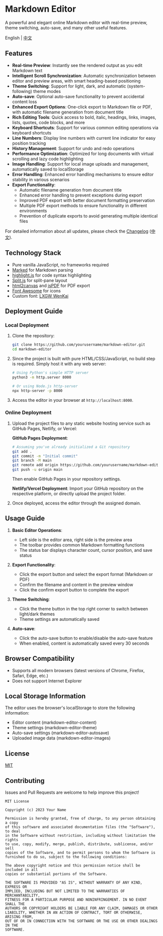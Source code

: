 # Markdown Editor

A powerful and elegant online Markdown editor with real-time preview, theme switching, auto-save, and many other useful features.

English | [中文](README.md)

## Features

- **Real-time Preview**: Instantly see the rendered output as you edit Markdown text
- **Intelligent Scroll Synchronization**: Automatic synchronization between editor and preview areas, with smart heading-based positioning
- **Theme Switching**: Support for light, dark, and automatic (system-following) theme modes
- **Auto-save**: Optional auto-save functionality to prevent accidental content loss
- **Enhanced Export Options**: One-click export to Markdown file or PDF, with automatic filename generation from document title
- **Rich Editing Tools**: Quick access to bold, italic, headings, links, images, lists, quotes, code blocks, and more
- **Keyboard Shortcuts**: Support for various common editing operations via keyboard shortcuts
- **Line Numbers**: Display line numbers with current line indicator for easy position tracking
- **History Management**: Support for undo and redo operations
- **Performance Optimization**: Optimized for long documents with virtual scrolling and lazy code highlighting
- **Image Handling**: Support for local image uploads and management, automatically saved to localStorage
- **Error Handling**: Enhanced error handling mechanisms to ensure editor stability in various scenarios
- **Export Functionality**:
  - Automatic filename generation from document title
  - Enhanced error handling to prevent exceptions during export
  - Improved PDF export with better document formatting preservation
  - Multiple PDF export methods to ensure functionality in different environments
  - Prevention of duplicate exports to avoid generating multiple identical files

For detailed information about all updates, please check the [Changelog](CHANGELOG.en.md) ([中文](CHANGELOG.md)).

## Technology Stack

- Pure vanilla JavaScript, no frameworks required
- [Marked](https://marked.js.org/) for Markdown parsing
- [highlight.js](https://highlightjs.org/) for code syntax highlighting
- [Split.js](https://split.js.org/) for split-pane layout
- [html2canvas](https://html2canvas.hertzen.com/) and [jsPDF](https://github.com/parallax/jsPDF) for PDF export
- [Font Awesome](https://fontawesome.com/) for icons
- Custom font: [LXGW WenKai](https://github.com/lxgw/LxgwWenKai)

## Deployment Guide

### Local Deployment

1. Clone the repository:
   ```bash
   git clone https://github.com/yourusername/markdown-editor.git
   cd markdown-editor
   ```

2. Since the project is built with pure HTML/CSS/JavaScript, no build step is required. Simply host it with any web server:
   ```bash
   # Using Python's simple HTTP server
   python3 -m http.server 8000

   # Or using Node.js http-server
   npx http-server -p 8000
   ```

3. Access the editor in your browser at `http://localhost:8000`.

### Online Deployment

1. Upload the project files to any static website hosting service such as GitHub Pages, Netlify, or Vercel:

   **GitHub Pages Deployment**:
   ```bash
   # Assuming you've already initialized a Git repository
   git add .
   git commit -m "Initial commit"
   git branch -M main
   git remote add origin https://github.com/yourusername/markdown-editor.git
   git push -u origin main
   ```
   Then enable GitHub Pages in your repository settings.

   **Netlify/Vercel Deployment**:
   Import your GitHub repository on the respective platform, or directly upload the project folder.

2. Once deployed, access the editor through the assigned domain.

## Usage Guide

1. **Basic Editor Operations**:
   - Left side is the editor area, right side is the preview area
   - The toolbar provides common Markdown formatting functions
   - The status bar displays character count, cursor position, and save status

2. **Export Functionality**:
   - Click the export button and select the export format (Markdown or PDF)
   - Confirm the filename and content in the preview window
   - Click the confirm export button to complete the export

3. **Theme Switching**:
   - Click the theme button in the top right corner to switch between light/dark themes
   - Theme settings are automatically saved

4. **Auto-save**:
   - Click the auto-save button to enable/disable the auto-save feature
   - When enabled, content is automatically saved every 30 seconds

## Browser Compatibility

- Supports all modern browsers (latest versions of Chrome, Firefox, Safari, Edge, etc.)
- Does not support Internet Explorer

## Local Storage Information

The editor uses the browser's localStorage to store the following information:
- Editor content (markdown-editor-content)
- Theme settings (markdown-editor-theme)
- Auto-save settings (markdown-editor-autosave)
- Uploaded image data (markdown-editor-images)

## License

[MIT](LICENSE)

## Contributing

Issues and Pull Requests are welcome to help improve this project!

```
MIT License

Copyright (c) 2023 Your Name

Permission is hereby granted, free of charge, to any person obtaining a copy
of this software and associated documentation files (the "Software"), to deal
in the Software without restriction, including without limitation the rights
to use, copy, modify, merge, publish, distribute, sublicense, and/or sell
copies of the Software, and to permit persons to whom the Software is
furnished to do so, subject to the following conditions:

The above copyright notice and this permission notice shall be included in all
copies or substantial portions of the Software.

THE SOFTWARE IS PROVIDED "AS IS", WITHOUT WARRANTY OF ANY KIND, EXPRESS OR
IMPLIED, INCLUDING BUT NOT LIMITED TO THE WARRANTIES OF MERCHANTABILITY,
FITNESS FOR A PARTICULAR PURPOSE AND NONINFRINGEMENT. IN NO EVENT SHALL THE
AUTHORS OR COPYRIGHT HOLDERS BE LIABLE FOR ANY CLAIM, DAMAGES OR OTHER
LIABILITY, WHETHER IN AN ACTION OF CONTRACT, TORT OR OTHERWISE, ARISING FROM,
OUT OF OR IN CONNECTION WITH THE SOFTWARE OR THE USE OR OTHER DEALINGS IN THE
SOFTWARE.
```